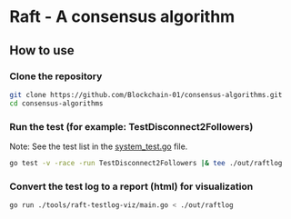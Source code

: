 # Raft - A consensus algorithm

## How to use

### Clone the repository
```bash
git clone https://github.com/Blockchain-01/consensus-algorithms.git
cd consensus-algorithms
```   

### Run the test (for example: TestDisconnect2Followers)
Note: See the test list in the [system_test.go](./system_test.go) file.
```bash
go test -v -race -run TestDisconnect2Followers |& tee ./out/raftlog
```

### Convert the test log to a report (html) for visualization
```bash
go run ./tools/raft-testlog-viz/main.go < ./out/raftlog
```
